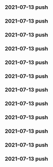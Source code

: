 ### 2021-07-13 push
### 2021-07-13 push
### 2021-07-13 push
### 2021-07-13 push
### 2021-07-13 push
### 2021-07-13 push
### 2021-07-13 push
### 2021-07-13 push
### 2021-07-13 push
### 2021-07-13 push
### 2021-07-13 push
### 2021-07-13 push

